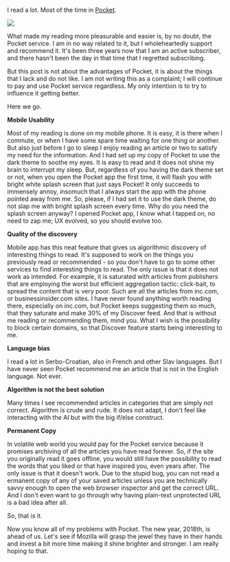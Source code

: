<!-- 
.. link: 
.. description: My love and hate story about Pocket service.
.. tags: pocket, reading
.. date: 2017/12/14 16:37:17
.. title: Pocket: what I hate
.. slug: pocket-what-i-hate
-->

I read a lot. Most of the time in [Pocket](https://getpocket.com/stats/2017/faa64f6ea8).

<img src="/files/pocket-730.png">

What made my reading more pleasurable and easier is, by no doubt, the Pocket service. I am in no way related to it, but I wholeheartedly support and recommend it. It's been three years now that I am an active subscriber, and there hasn't been the day in that time that I regretted subscribing.

But this post is not about the advantages of Pocket, it is about the things that I lack and do not like. I am not writing this as a complaint; I will continue to pay and use Pocket service regardless. My only intention is to try to influence it getting better.

Here we go.

**Mobile Usability**

Most of my reading is done on my mobile phone. It is easy, it is there when I commute, or when I have some spare time waiting for one thing or another. But also just before I go to sleep I enjoy reading an article or two to satisfy my need for the information. And I had set up my copy of Pocket to use the dark theme to soothe my eyes. It is easy to read and it does not shine my brain to interrupt my sleep. But, regardless of you having the dark theme set or not, when you open the Pocket app the first time, it will flash you with bright white splash screen that just says Pocket! It only succeeds to immensely annoy, insomuch that I always start the app with the phone pointed away from me. So, please, if I had set it to use the dark theme, do not slap me with bright splash screen every time. Why do you need the splash screen anyway? I opened Pocket app, I know what I tapped on, no need to zap me; UX evolved, so you should evolve too.

**Quality of the discovery**

Mobile app has this neat feature that gives us algorithmic discovery of interesting things to read. It's supposed to work on the things you previously read or recommended - so you don't have to go to some other services to find interesting things to read. The only issue is that it does not work as intended. For example, it is saturated with articles from publishers that are employing the worst but efficient aggregation tactic: click-bait, to spread the content that is very poor. Such are all the articles from inc.com, or businessinsider.com sites. I have never found anything worth reading there, especially on inc.com, but Pocket keeps suggesting them so much, that they saturate and make 30% of my Discover feed. And that is without me reading or recommending them, mind you. What I wish is the possibility to block certain domains, so that Discover feature starts being interesting to me.

**Language bias**

I read a lot in Serbo-Croatian, also in French and other Slav languages. But I have never seen Pocket recommend me an article that is not in the English language. Not ever.

**Algorithm is not the best solution**

Many times I see recommended articles in categories that are simply not correct. Algorithm is crude and rude. It does not adapt, I don't feel like interacting with the AI but with the big if/else construct.

**Permanent Copy**

In volatile web world you would pay for the Pocket service because it promises archiving of all the articles you have read forever. So, if the site you originally read it goes offline, you would still have the possibility to read the words that you liked or that have inspired you, even years after. The only issue is that it doesn't work. Due to the stupid bug, you can not read a ermanent copy of any of your saved articles unless you are technically savvy enough to open the web browser inspector and get the correct URL. And I don't even want to go through why having plain-text unprotected URL is a bad idea after all.

So, that is it.

Now you know all of my problems with Pocket. The new year, 2018th, is ahead of us. Let's see if Mozilla will grasp the jewel they have in their hands and invest a bit more time making it shine brighter and stronger. I am really hoping to that.
